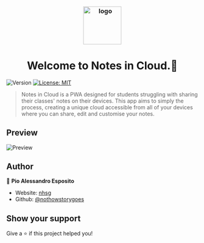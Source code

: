 <h3 align="center"><img alt="logo" src="https://github.com/user-attachments/assets/a1c22b77-f875-43ce-9e2d-7a0d1f4a00be" align="center" width="100px" heigth="100px"></h3>
<h1 align="center">Welcome to Notes in Cloud.👋
</h1>
<p>
  <img alt="Version" src="https://img.shields.io/badge/version-1.0.3-blue.svg?cacheSeconds=2592000" />
  <a href="#" target="_blank">
    <img alt="License: MIT" src="https://img.shields.io/badge/License-MIT-yellow.svg" />
  </a>
</p>

> Notes in Cloud is a PWA designed for students struggling with sharing their classes' notes on their devices. This app aims to simply the process, creating a unique cloud accessible from all of your devices where you can share, edit and customise your notes.

## Preview

<img alt="Preview" src="https://github.com/user-attachments/assets/ec41a1a3-631e-4747-bf33-1979b8c1de61" align="center">



## Author

👤 **Pio Alessandro Esposito**

* Website: [nhsg](https://nhsg.vercel.app)
* Github: [@nothowstorygoes](https://github.com/nothowstorygoes)

## Show your support

Give a ⭐️ if this project helped you!
